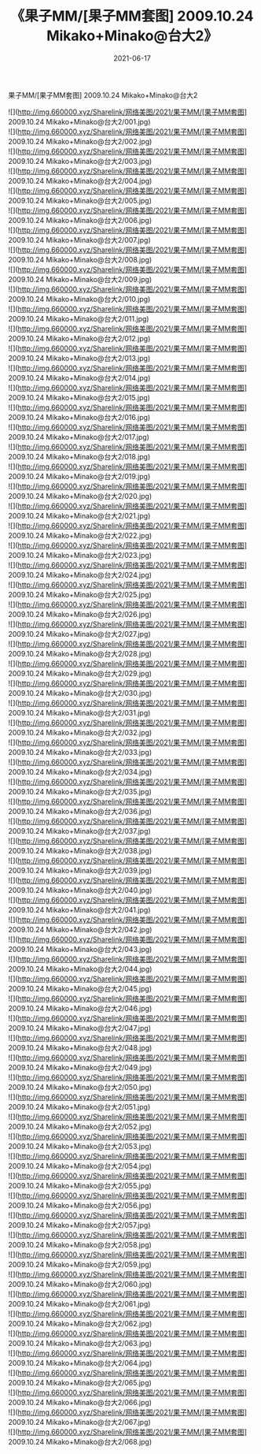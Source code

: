 ﻿---
layout: post
title:  《果子MM/[果子MM套图] 2009.10.24 Mikako+Minako@台大2》
date:   2021-06-17
img: http://img.660000.xyz/Sharelink/网络美图/2021/果子MM/[果子MM套图] 2009.10.24 Mikako+Minako@台大2/000.jpg
categories: [美女, 清纯, 唯美]
---

果子MM/[果子MM套图] 2009.10.24 Mikako+Minako@台大2

 ![](http://img.660000.xyz/Sharelink/网络美图/2021/果子MM/[果子MM套图] 2009.10.24 Mikako+Minako@台大2/001.jpg) <br>![](http://img.660000.xyz/Sharelink/网络美图/2021/果子MM/[果子MM套图] 2009.10.24 Mikako+Minako@台大2/002.jpg) <br>![](http://img.660000.xyz/Sharelink/网络美图/2021/果子MM/[果子MM套图] 2009.10.24 Mikako+Minako@台大2/003.jpg) <br>![](http://img.660000.xyz/Sharelink/网络美图/2021/果子MM/[果子MM套图] 2009.10.24 Mikako+Minako@台大2/004.jpg) <br>![](http://img.660000.xyz/Sharelink/网络美图/2021/果子MM/[果子MM套图] 2009.10.24 Mikako+Minako@台大2/005.jpg) <br>![](http://img.660000.xyz/Sharelink/网络美图/2021/果子MM/[果子MM套图] 2009.10.24 Mikako+Minako@台大2/006.jpg) <br>![](http://img.660000.xyz/Sharelink/网络美图/2021/果子MM/[果子MM套图] 2009.10.24 Mikako+Minako@台大2/007.jpg) <br>![](http://img.660000.xyz/Sharelink/网络美图/2021/果子MM/[果子MM套图] 2009.10.24 Mikako+Minako@台大2/008.jpg) <br>![](http://img.660000.xyz/Sharelink/网络美图/2021/果子MM/[果子MM套图] 2009.10.24 Mikako+Minako@台大2/009.jpg) <br>![](http://img.660000.xyz/Sharelink/网络美图/2021/果子MM/[果子MM套图] 2009.10.24 Mikako+Minako@台大2/010.jpg) <br>![](http://img.660000.xyz/Sharelink/网络美图/2021/果子MM/[果子MM套图] 2009.10.24 Mikako+Minako@台大2/011.jpg) <br>![](http://img.660000.xyz/Sharelink/网络美图/2021/果子MM/[果子MM套图] 2009.10.24 Mikako+Minako@台大2/012.jpg) <br>![](http://img.660000.xyz/Sharelink/网络美图/2021/果子MM/[果子MM套图] 2009.10.24 Mikako+Minako@台大2/013.jpg) <br>![](http://img.660000.xyz/Sharelink/网络美图/2021/果子MM/[果子MM套图] 2009.10.24 Mikako+Minako@台大2/014.jpg) <br>![](http://img.660000.xyz/Sharelink/网络美图/2021/果子MM/[果子MM套图] 2009.10.24 Mikako+Minako@台大2/015.jpg) <br>![](http://img.660000.xyz/Sharelink/网络美图/2021/果子MM/[果子MM套图] 2009.10.24 Mikako+Minako@台大2/016.jpg) <br>![](http://img.660000.xyz/Sharelink/网络美图/2021/果子MM/[果子MM套图] 2009.10.24 Mikako+Minako@台大2/017.jpg) <br>![](http://img.660000.xyz/Sharelink/网络美图/2021/果子MM/[果子MM套图] 2009.10.24 Mikako+Minako@台大2/018.jpg) <br>![](http://img.660000.xyz/Sharelink/网络美图/2021/果子MM/[果子MM套图] 2009.10.24 Mikako+Minako@台大2/019.jpg) <br>![](http://img.660000.xyz/Sharelink/网络美图/2021/果子MM/[果子MM套图] 2009.10.24 Mikako+Minako@台大2/020.jpg) <br>![](http://img.660000.xyz/Sharelink/网络美图/2021/果子MM/[果子MM套图] 2009.10.24 Mikako+Minako@台大2/021.jpg) <br>![](http://img.660000.xyz/Sharelink/网络美图/2021/果子MM/[果子MM套图] 2009.10.24 Mikako+Minako@台大2/022.jpg) <br>![](http://img.660000.xyz/Sharelink/网络美图/2021/果子MM/[果子MM套图] 2009.10.24 Mikako+Minako@台大2/023.jpg) <br>![](http://img.660000.xyz/Sharelink/网络美图/2021/果子MM/[果子MM套图] 2009.10.24 Mikako+Minako@台大2/024.jpg) <br>![](http://img.660000.xyz/Sharelink/网络美图/2021/果子MM/[果子MM套图] 2009.10.24 Mikako+Minako@台大2/025.jpg) <br>![](http://img.660000.xyz/Sharelink/网络美图/2021/果子MM/[果子MM套图] 2009.10.24 Mikako+Minako@台大2/026.jpg) <br>![](http://img.660000.xyz/Sharelink/网络美图/2021/果子MM/[果子MM套图] 2009.10.24 Mikako+Minako@台大2/027.jpg) <br>![](http://img.660000.xyz/Sharelink/网络美图/2021/果子MM/[果子MM套图] 2009.10.24 Mikako+Minako@台大2/028.jpg) <br>![](http://img.660000.xyz/Sharelink/网络美图/2021/果子MM/[果子MM套图] 2009.10.24 Mikako+Minako@台大2/029.jpg) <br>![](http://img.660000.xyz/Sharelink/网络美图/2021/果子MM/[果子MM套图] 2009.10.24 Mikako+Minako@台大2/030.jpg) <br>![](http://img.660000.xyz/Sharelink/网络美图/2021/果子MM/[果子MM套图] 2009.10.24 Mikako+Minako@台大2/031.jpg) <br>![](http://img.660000.xyz/Sharelink/网络美图/2021/果子MM/[果子MM套图] 2009.10.24 Mikako+Minako@台大2/032.jpg) <br>![](http://img.660000.xyz/Sharelink/网络美图/2021/果子MM/[果子MM套图] 2009.10.24 Mikako+Minako@台大2/033.jpg) <br>![](http://img.660000.xyz/Sharelink/网络美图/2021/果子MM/[果子MM套图] 2009.10.24 Mikako+Minako@台大2/034.jpg) <br>![](http://img.660000.xyz/Sharelink/网络美图/2021/果子MM/[果子MM套图] 2009.10.24 Mikako+Minako@台大2/035.jpg) <br>![](http://img.660000.xyz/Sharelink/网络美图/2021/果子MM/[果子MM套图] 2009.10.24 Mikako+Minako@台大2/036.jpg) <br>![](http://img.660000.xyz/Sharelink/网络美图/2021/果子MM/[果子MM套图] 2009.10.24 Mikako+Minako@台大2/037.jpg) <br>![](http://img.660000.xyz/Sharelink/网络美图/2021/果子MM/[果子MM套图] 2009.10.24 Mikako+Minako@台大2/038.jpg) <br>![](http://img.660000.xyz/Sharelink/网络美图/2021/果子MM/[果子MM套图] 2009.10.24 Mikako+Minako@台大2/039.jpg) <br>![](http://img.660000.xyz/Sharelink/网络美图/2021/果子MM/[果子MM套图] 2009.10.24 Mikako+Minako@台大2/040.jpg) <br>![](http://img.660000.xyz/Sharelink/网络美图/2021/果子MM/[果子MM套图] 2009.10.24 Mikako+Minako@台大2/041.jpg) <br>![](http://img.660000.xyz/Sharelink/网络美图/2021/果子MM/[果子MM套图] 2009.10.24 Mikako+Minako@台大2/042.jpg) <br>![](http://img.660000.xyz/Sharelink/网络美图/2021/果子MM/[果子MM套图] 2009.10.24 Mikako+Minako@台大2/043.jpg) <br>![](http://img.660000.xyz/Sharelink/网络美图/2021/果子MM/[果子MM套图] 2009.10.24 Mikako+Minako@台大2/044.jpg) <br>![](http://img.660000.xyz/Sharelink/网络美图/2021/果子MM/[果子MM套图] 2009.10.24 Mikako+Minako@台大2/045.jpg) <br>![](http://img.660000.xyz/Sharelink/网络美图/2021/果子MM/[果子MM套图] 2009.10.24 Mikako+Minako@台大2/046.jpg) <br>![](http://img.660000.xyz/Sharelink/网络美图/2021/果子MM/[果子MM套图] 2009.10.24 Mikako+Minako@台大2/047.jpg) <br>![](http://img.660000.xyz/Sharelink/网络美图/2021/果子MM/[果子MM套图] 2009.10.24 Mikako+Minako@台大2/048.jpg) <br>![](http://img.660000.xyz/Sharelink/网络美图/2021/果子MM/[果子MM套图] 2009.10.24 Mikako+Minako@台大2/049.jpg) <br>![](http://img.660000.xyz/Sharelink/网络美图/2021/果子MM/[果子MM套图] 2009.10.24 Mikako+Minako@台大2/050.jpg) <br>![](http://img.660000.xyz/Sharelink/网络美图/2021/果子MM/[果子MM套图] 2009.10.24 Mikako+Minako@台大2/051.jpg) <br>![](http://img.660000.xyz/Sharelink/网络美图/2021/果子MM/[果子MM套图] 2009.10.24 Mikako+Minako@台大2/052.jpg) <br>![](http://img.660000.xyz/Sharelink/网络美图/2021/果子MM/[果子MM套图] 2009.10.24 Mikako+Minako@台大2/053.jpg) <br>![](http://img.660000.xyz/Sharelink/网络美图/2021/果子MM/[果子MM套图] 2009.10.24 Mikako+Minako@台大2/054.jpg) <br>![](http://img.660000.xyz/Sharelink/网络美图/2021/果子MM/[果子MM套图] 2009.10.24 Mikako+Minako@台大2/055.jpg) <br>![](http://img.660000.xyz/Sharelink/网络美图/2021/果子MM/[果子MM套图] 2009.10.24 Mikako+Minako@台大2/056.jpg) <br>![](http://img.660000.xyz/Sharelink/网络美图/2021/果子MM/[果子MM套图] 2009.10.24 Mikako+Minako@台大2/057.jpg) <br>![](http://img.660000.xyz/Sharelink/网络美图/2021/果子MM/[果子MM套图] 2009.10.24 Mikako+Minako@台大2/058.jpg) <br>![](http://img.660000.xyz/Sharelink/网络美图/2021/果子MM/[果子MM套图] 2009.10.24 Mikako+Minako@台大2/059.jpg) <br>![](http://img.660000.xyz/Sharelink/网络美图/2021/果子MM/[果子MM套图] 2009.10.24 Mikako+Minako@台大2/060.jpg) <br>![](http://img.660000.xyz/Sharelink/网络美图/2021/果子MM/[果子MM套图] 2009.10.24 Mikako+Minako@台大2/061.jpg) <br>![](http://img.660000.xyz/Sharelink/网络美图/2021/果子MM/[果子MM套图] 2009.10.24 Mikako+Minako@台大2/062.jpg) <br>![](http://img.660000.xyz/Sharelink/网络美图/2021/果子MM/[果子MM套图] 2009.10.24 Mikako+Minako@台大2/063.jpg) <br>![](http://img.660000.xyz/Sharelink/网络美图/2021/果子MM/[果子MM套图] 2009.10.24 Mikako+Minako@台大2/064.jpg) <br>![](http://img.660000.xyz/Sharelink/网络美图/2021/果子MM/[果子MM套图] 2009.10.24 Mikako+Minako@台大2/065.jpg) <br>![](http://img.660000.xyz/Sharelink/网络美图/2021/果子MM/[果子MM套图] 2009.10.24 Mikako+Minako@台大2/066.jpg) <br>![](http://img.660000.xyz/Sharelink/网络美图/2021/果子MM/[果子MM套图] 2009.10.24 Mikako+Minako@台大2/067.jpg) <br>![](http://img.660000.xyz/Sharelink/网络美图/2021/果子MM/[果子MM套图] 2009.10.24 Mikako+Minako@台大2/068.jpg) <br>